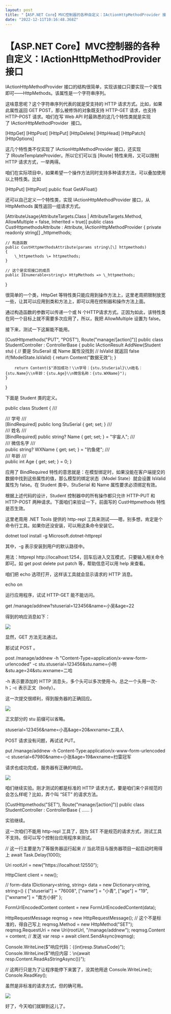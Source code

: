 ```yaml
---
layout: post
title: "【ASP.NET Core】MVC控制器的各种自定义：IActionHttpMethodProvider 接口"
date: "2022-12-11T10:16:48.368Z"
---
```

【ASP.NET Core】MVC控制器的各种自定义：IActionHttpMethodProvider 接口
=======================================================

IActionHttpMethodProvider 接口的结构很简单，实现该接口只要实现一个属性即可——HttpMethods。该属性是一个字符串序列。

这啥意思呢？这个字符串序列代表的就是受支持的 HTTP 请求方式。比如，如果此属性返回 GET POST，那么被修饰的对象既支持 HTTP-GET 请求，也支持 HTTP-POST 请求。咱们在写 Web API 时最熟悉的这几个特性类就是实现了 IActionHttpMethodProvider  接口。

\[HttpGet\]
\[HttpPost\]
\[HttpPut\]
\[HttpDelete\]
\[HttpHead\]
\[HttpPatch\]
\[HttpOptions\]

这几个特性类不仅实现了 IActionHttpMethodProvider 接口，还实现了 IRouteTemplateProvider。所以它们可以当 \[Route\] 特性来用，又可以限制 HTTP 请求方式，一举两得。

咱们在实际项目中，如果希望一个操作方法同时支持多种请求方法，可以叠加使用以上特性类。比如

\[HttpPut\]
\[HttpPost\]
public float GetAFloat()

还可以自己定义一个特性类，实现 IActionHttpMethodProvider 接口，从 HttpMethods 属性返回一组请求方式。

\[AttributeUsage(AttributeTargets.Class | AttributeTargets.Method, AllowMultiple = false, Inherited = true)\]
public class CustHttpmethodsAttribute : Attribute, IActionHttpMethodProvider
{
    private readonly string\[\] \_httpmethods;

    // 构造函数
    public CustHttpmethodsAttribute(params string\[\] httpmethods)
    {
        \_httpmethods \= httpmethods;
    }

    // 这个是实现接口的成员
    public IEnumerable<string\> HttpMethods => \_httpmethods;
}

很简单的一个类，HttpGet 等特性类只能应用到操作方法上，这里老周把限制放宽一些，让其可以应用到类和方法上，即可以用在控制器和操作方法上面。

通过构造函数的参数可以传递一个或 N 个HTTP请求方式。正因为如此，该特性类在同一个目标上就不需要多次应用了，所以，我把 AllowMultiple 设置为 false。

接下来，测试一下这厮能不能用。

\[CustHttpmethods("PUT", "POST"), Route("manage/\[action\]")\]
public class StudentController : ControllerBase
{
    public IActionResult AddNew(Student stu)
    {
        // 要是 StuSerail 或 Name 属性没找到
        // IsValid 就返回 false
        if(!ModelState.IsValid)
        {
            return Content("数据无效");
        }

        return Content($"添加成功！\\n学号：{stu.StuSerial}\\n姓名：{stu.Name}\\n年龄：{stu.Age}\\n微信名称：{stu.WXName}");
    }
}

下面是 Student 类的定义。

public class Student
{
    /// <summary>
    /// 学号
    /// </summary>
    \[BindRequired\]
    public long StuSerial { get; set; }
    /// <summary>
    /// 姓名
    /// </summary>
    \[BindRequired\]
    public string? Name { get; set; } = "宇宙人";
    /// <summary>
    /// 微信名字
    /// </summary>
    public string? WXName { get; set; } = "钓鱼佬";
    /// <summary>
    /// 年龄
    /// </summary>
    public int Age { get; set; } = 0;
}

应用了 BindRequired 特性的意思就是：在模型绑定时，如果没能在客户端提交的数据中找到这些属性的值，那么模型的绑定状态（Model State）就会设置 IsValid 属性为 false。在 Student 类中，StuSerial 和 Name 属性要求必须绑定有效。

根据上述代码的设计，Student 控制器中的所有操作都只允许 HTTP-PUT 和 HTTP-POST 两种请求。下面咱们来验证一下，前面写的 CustHttpmethods 特性是否生效。

这里老周用 .NET Tools 提供的 http-repl 工具来测试——嗯，别多想，肯定是个命令行工具。如果你还没安装，可以用这条命令安装它。

dotnet tool install -g Microsoft.dotnet-httprepl

其中，-g 表示安装到用户的默认路径中。

用法：httprepl http://localhost:1254，回车后进入交互模式，只要输入相关命令即可。如 get post delete put patch 等，帮助信息可以用 help 来查看。

咱们把 echo 选项打开，这样该工具就会显示请求的 HTTP 消息。

echo on

运行应用程序，试试 HTTP-GET 能不能访问。

get /manage/addnew?stuserial=123456&name=小吴&age=22

得到的响应消息如下：

![](https://img2023.cnblogs.com/blog/367389/202212/367389-20221211121327941-1528332113.png)

显然，GET 方法无法通过。

那试试 POST 。

post /manage/addnew -h "Content-Type=application/x-www-form-urlencoded" -c stu.stuserial=123456&stu.name=小明&stu.age=24&stu.wxname=二哈

\-h 表示要添加的 HTTP 消息头，多个头可以多次使用-h，总之一个头用一次-h；-c 表示正文（body）。

这一次提交很顺利，得到服务器的正确回应。

![](https://img2023.cnblogs.com/blog/367389/202212/367389-20221211121834404-398174202.png)

正文部分的 stu 前缀可以省略。

stuserial\=123456&name\=小高&age\=20&wxname\=工具人

POST 请求没有问题，再试试 PUT。

put /manage/addnew -h Content-Type:application/x-www-form-urlencoded -c stuserial=67980&name=小张&age=19&wxname=扫雷冠军

请求也成功完成，服务器有正确的响应。

![](https://img2023.cnblogs.com/blog/367389/202212/367389-20221211122343372-572717889.png)

咱们继续实验。刚才测试的都是标准的 HTTP 请求方式，要是咱们来个非规范的会怎么样呢？比如，弄个叫 “SET” 的请求方法。

\[CustHttpmethods("SET"), Route("manage/\[action\]")\]
public class StudentController : ControllerBase
{
      ……
}

实验继续。

这一次咱们不能用 http-repl 工具了，因为 SET 不是规范的请求方式，测试工具不支持。但可以写个控制台应用程序来测试。

// 这一行主要是为了等服务器运行起来
// 当此项目与服务器项目一起启动时用得上
await Task.Delay(1000);

Uri rootUrl \= new("https://localhost:12550");

HttpClient client \= new();

// form-data
IDictionary<string, string\> data = new Dictionary<string, string\>()
{
    \["stuserial"\] = "76008",
    \["name"\] = "小青",
    \["age"\] = "19",
    \["wxname"\] = "南方小鲟"
};

FormUrlEncodedContent content \= new FormUrlEncodedContent(data);

HttpRequestMessage reqmsg \= new HttpRequestMessage();
// 这个不是标准的，得自己写上
reqmsg.Method = new HttpMethod("SET");
reqmsg.RequestUri \= new Uri(rootUrl, "/manage/addnew");
reqmsg.Content \= content;
// 发送
var resp = await client.SendAsync(reqmsg);

Console.WriteLine($"响应代码：{(int)resp.StatusCode}");
Console.WriteLine($"响应内容：\\n{await resp.Content.ReadAsStringAsync()}");

// 这两行只是为了让程序能停下来罢了，没其他用途
Console.WriteLine();
Console.ReadKey();

虽然是非标准的请求方式，但的确可用。

![](https://img2023.cnblogs.com/blog/367389/202212/367389-20221211124454969-81995239.png)

好了，今天咱们就聊到这儿了。